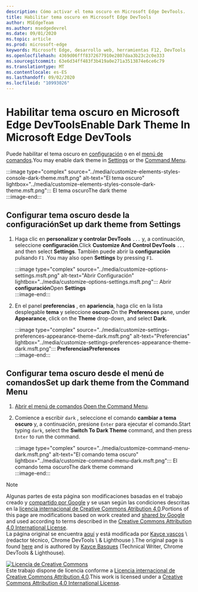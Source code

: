 ```yaml
---
description: Cómo activar el tema oscuro en Microsoft Edge DevTools.
title: Habilitar tema oscuro en Microsoft Edge DevTools
author: MSEdgeTeam
ms.author: msedgedevrel
ms.date: 09/01/2020
ms.topic: article
ms.prod: microsoft-edge
keywords: Microsoft Edge, desarrollo web, herramientas F12, DevTools
ms.openlocfilehash: 4369d06fff8372677910e2807daa3b23c2c0e333
ms.sourcegitcommit: 63e6d34ff483f3b419a0e271a3513874e6ce6c79
ms.translationtype: MT
ms.contentlocale: es-ES
ms.lasthandoff: 09/02/2020
ms.locfileid: "10993026"
---
```

<!-- Copyright Kayce Basques 

   Licensed under the Apache License, Version 2.0 (the "License");
   you may not use this file except in compliance with the License.
   You may obtain a copy of the License at

       https://www.apache.org/licenses/LICENSE-2.0

   Unless required by applicable law or agreed to in writing, software
   distributed under the License is distributed on an "AS IS" BASIS,
   WITHOUT WARRANTIES OR CONDITIONS OF ANY KIND, either express or implied.
   See the License for the specific language governing permissions and
   limitations under the License.  -->





# <span data-ttu-id="82913-104">Habilitar tema oscuro en Microsoft Edge DevTools</span><span class="sxs-lookup"><span data-stu-id="82913-104">Enable Dark Theme In Microsoft Edge DevTools</span></span>   

  

<span data-ttu-id="82913-105">Puede habilitar el tema oscuro en [configuración](#set-up-dark-theme-from-settings) o en el [menú de comandos](#set-up-dark-theme-from-the-command-menu).</span><span class="sxs-lookup"><span data-stu-id="82913-105">You may enable dark theme in [Settings](#set-up-dark-theme-from-settings) or the [Command Menu](#set-up-dark-theme-from-the-command-menu).</span></span>  

:::image type="complex" source="../media/customize-elements-styles-console-dark-theme.msft.png" alt-text="El tema oscuro" lightbox="../media/customize-elements-styles-console-dark-theme.msft.png":::
   <span data-ttu-id="82913-107">El tema oscuro</span><span class="sxs-lookup"><span data-stu-id="82913-107">The dark theme</span></span>  
:::image-end:::  

## <span data-ttu-id="82913-108">Configurar tema oscuro desde la configuración</span><span class="sxs-lookup"><span data-stu-id="82913-108">Set up dark theme from Settings</span></span>   

1.  <span data-ttu-id="82913-109">Haga clic en **personalizar y controlar DevTools** `...` y, a continuación, seleccione **configuración**.</span><span class="sxs-lookup"><span data-stu-id="82913-109">Click **Customize And Control DevTools** `...` and then select **Settings**.</span></span>  <span data-ttu-id="82913-110">También puede abrir la **configuración** pulsando `F1` .</span><span class="sxs-lookup"><span data-stu-id="82913-110">You may also open **Settings** by pressing `F1`.</span></span>  
    
    :::image type="complex" source="../media/customize-options-settings.msft.png" alt-text="Abrir Configuración" lightbox="../media/customize-options-settings.msft.png":::
       <span data-ttu-id="82913-112">Abrir **configuración**</span><span class="sxs-lookup"><span data-stu-id="82913-112">Open **Settings**</span></span>  
    :::image-end:::  

1.  <span data-ttu-id="82913-113">En el panel **preferencias** , en **apariencia**, haga clic en la lista desplegable **tema** y seleccione **oscuro**.</span><span class="sxs-lookup"><span data-stu-id="82913-113">On the **Preferences** pane,  under **Appearance**, click on the **Theme** drop-down, and select **Dark**.</span></span>  
    
    :::image type="complex" source="../media/customize-settings-preferences-appearance-theme-dark.msft.png" alt-text="Preferencias" lightbox="../media/customize-settings-preferences-appearance-theme-dark.msft.png":::
       **<span data-ttu-id="82913-115">Preferencias</span><span class="sxs-lookup"><span data-stu-id="82913-115">Preferences</span></span>**  
    :::image-end:::  

## <span data-ttu-id="82913-116">Configurar tema oscuro desde el menú de comandos</span><span class="sxs-lookup"><span data-stu-id="82913-116">Set up dark theme from the Command Menu</span></span>   

1.  <span data-ttu-id="82913-117">[Abrir el menú de comandos][DevtoolsCommandMenu].</span><span class="sxs-lookup"><span data-stu-id="82913-117">[Open the Command Menu][DevtoolsCommandMenu].</span></span>  
1.  <span data-ttu-id="82913-118">Comience a escribir `dark` , seleccione el comando **cambiar a tema oscuro** y, a continuación, presione `Enter` para ejecutar el comando.</span><span class="sxs-lookup"><span data-stu-id="82913-118">Start typing `dark`, select the **Switch To Dark Theme** command, and then press `Enter` to run the command.</span></span>  
    
    :::image type="complex" source="../media/customize-command-menu-dark.msft.png" alt-text="El comando tema oscuro" lightbox="../media/customize-command-menu-dark.msft.png":::
       <span data-ttu-id="82913-120">El comando tema oscuro</span><span class="sxs-lookup"><span data-stu-id="82913-120">The dark theme command</span></span>  
    :::image-end:::  
    
<!--  
   


-->  

<!-- links -->  

[DevtoolsCommandMenu]: ../command-menu/index.md "Menú comando | Microsoft docs"  

> [!NOTE]
> <span data-ttu-id="82913-122">Algunas partes de esta página son modificaciones basadas en el trabajo creado y [compartido por Google][GoogleSitePolicies] y se usan según las condiciones descritas en la [licencia internacional de Creative Commons Atribution 4,0][CCA4IL].</span><span class="sxs-lookup"><span data-stu-id="82913-122">Portions of this page are modifications based on work created and [shared by Google][GoogleSitePolicies] and used according to terms described in the [Creative Commons Attribution 4.0 International License][CCA4IL].</span></span>  
> <span data-ttu-id="82913-123">La página original se encuentra [aquí](https://developers.google.com/web/tools/chrome-devtools/customize/dark-theme) y está modificada por [Kayce vascos][KayceBasques] \ (redactor técnico, Chrome DevTools \ & Lighthouse \).</span><span class="sxs-lookup"><span data-stu-id="82913-123">The original page is found [here](https://developers.google.com/web/tools/chrome-devtools/customize/dark-theme) and is authored by [Kayce Basques][KayceBasques] \(Technical Writer, Chrome DevTools \& Lighthouse\).</span></span>  

[![Licencia de Creative Commons][CCby4Image]][CCA4IL]  
<span data-ttu-id="82913-125">Este trabajo dispone de licencia conforme a [Licencia internacional de Creative Commons Attribution 4.0][CCA4IL].</span><span class="sxs-lookup"><span data-stu-id="82913-125">This work is licensed under a [Creative Commons Attribution 4.0 International License][CCA4IL].</span></span>  

[CCA4IL]: https://creativecommons.org/licenses/by/4.0  
[CCby4Image]: https://i.creativecommons.org/l/by/4.0/88x31.png  
[GoogleSitePolicies]: https://developers.google.com/terms/site-policies  
[KayceBasques]: https://developers.google.com/web/resources/contributors/kaycebasques  
